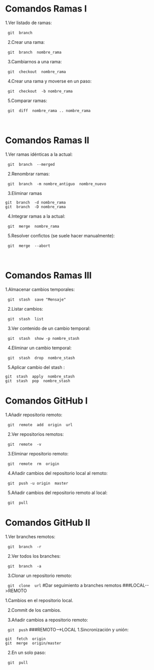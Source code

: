 # Comandos Ramas I
1.Ver listado de ramas:

&nbsp;
`git  branch`

&nbsp;
2.Crear una rama:

&nbsp;
`git  branch  nombre_rama`

&nbsp;
3.Cambiarnos a una rama:

&nbsp;
`git  checkout  nombre_rama`

&nbsp;
4.Crear una rama y moverse en un paso:

&nbsp;
`git  checkout  -b nombre_rama`

&nbsp;
5.Comparar ramas:

&nbsp;
`git  diff  nombre_rama .. nombre_rama`

&nbsp;
# Comandos Ramas II
1.Ver ramas idénticas a la actual:

&nbsp;
`git  branch  --merged`

&nbsp;
2.Renombrar ramas:

&nbsp;
`git  branch  -m nombre_antiguo  nombre_nuevo`

&nbsp;
3.Eliminar ramas


~~~
git  branch  -d nombre_rama
git  branch  -D nombre_rama
~~~

&nbsp;
4.Integrar ramas a la actual:


&nbsp;
`git  merge  nombre_rama`


&nbsp;
5.Resolver confictos (se suele hacer manualmente):


&nbsp;
`git  merge  --abort`


&nbsp;
# Comandos Ramas III
1.Almacenar cambios temporales:

&nbsp;
`git  stash  save "Mensaje"`

&nbsp;
2.Listar cambios:

&nbsp;
`git  stash  list`

&nbsp;
3.Ver contenido de un cambio temporal:

&nbsp;
`git  stash  show -p nombre_stash`

&nbsp;
4.Eliminar un cambio temporal:

&nbsp;
`git  stash  drop  nombre_stash`

&nbsp;
5.Aplicar cambio del
stash
:


~~~
git  stash  apply  nombre_stash
git  stash  pop  nombre_stash
~~~
# Comandos GitHub I
1.Añadir repositorio remoto:

&nbsp;
`git  remote  add  origin  url`

&nbsp;
2.Ver repositorios remotos:

&nbsp;
`git  remote  -v`

&nbsp;
3.Eliminar repositorio remoto:

&nbsp;
`git  remote  rm  origin`

&nbsp;
4.Añadir cambios del repositorio local al remoto:

&nbsp;
`git  push -u origin  master`

&nbsp;
5.Añadir cambios del repositorio remoto al local:

&nbsp;
`git  pull`
# Comandos GitHub II
1.Ver
branches
remotos:

&nbsp;
`git  branch  -r`

&nbsp;
2.Ver todos los branches:

&nbsp;
`git  branch  -a`

&nbsp;
3.Clonar un repositorio remoto:

&nbsp;
`git  clone  url`
#Dar seguimiento a branches remotos
###LOCAL-->REMOTO

1.Cambios en el repositorio local.

&nbsp;
2.Commit de los cambios.

&nbsp;
3.Añadir cambios a repositorio remoto:

&nbsp;
`git  push`
###REMOTO-->LOCAL
1.Sincronización y unión:
~~~
git  fetch  origin
git  merge  origin/master
~~~

&nbsp;
2.En un solo paso:

&nbsp;
`git  pull`
